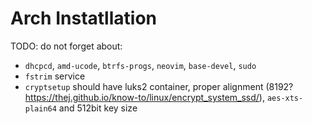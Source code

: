 # Arch Instatllation

TODO: do not forget about: 
- `dhcpcd`, `amd-ucode`, `btrfs-progs`, `neovim`, `base-devel`, `sudo`
- `fstrim` service
- `cryptsetup` should have luks2 container, proper alignment (8192? https://thej.github.io/know-to/linux/encrypt_system_ssd/), `aes-xts-plain64` and 512bit key size

